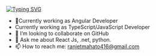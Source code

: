 
<a href="https://git.io/typing-svg"><img src="https://readme-typing-svg.demolab.com?font=Fira+Code&pause=1000&width=435&lines=I+Am+CSIT+Student+++;Front+End+Developer;Currently+working+as+Angular+Developer" alt="Typing SVG" /></a>

- 🔭Currently working as Angular Developer
-  Currently working as TypeScript/JavaScript Developer
- 👯 I’m looking to collaborate on GitHub
- 💬 Ask me about React Js, .net, python.
- 📫 How to reach me: ranjetmahato416@gmail.com
